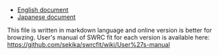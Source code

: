 - [English document](doc/en/README.md)
- [Japanese document](doc/ja/REAME.md)

This file is written in markdown language and online version is better
for browzing. User's manual of SWRC fit for each version is available
here: https://github.com/sekika/swrcfit/wiki/User%27s-manual
